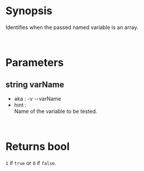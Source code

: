 # Synopsis

Identifies when the passed named variable is an array.



&nbsp;

# Parameters

## string varName

- aka       : -v --varName
- hint      :  
  Name of the variable to be tested.


&nbsp;

# Returns bool

`1` if `true` or `0` if `false`.